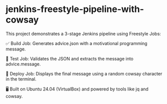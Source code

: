 # jenkins-freestyle-pipeline-with-cowsay

This project demonstrates a 3-stage Jenkins pipeline using Freestyle Jobs:

✅ Build Job: Generates advice.json with a motivational programming message.

🧪 Test Job: Validates the JSON and extracts the message into advice.message.

🚀 Deploy Job: Displays the final message using a random cowsay character in the terminal.

🖥 Built on Ubuntu 24.04 (VirtualBox) and powered by tools like jq and cowsay.
